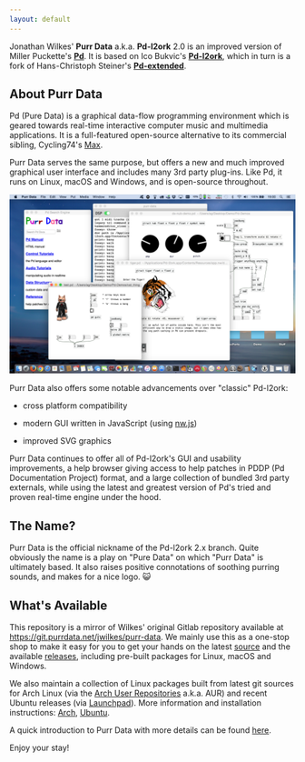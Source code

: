```yaml
---
layout: default
---
```


Jonathan Wilkes' **Purr Data** a.k.a. **Pd-l2ork** 2.0 is an improved version of Miller Puckette's **[Pd](http://puredata.info/)**. It is based on Ico Bukvic's **[Pd-l2ork](http://l2ork.music.vt.edu/main/make-your-own-l2ork/software/)**, which in turn is a fork of Hans-Christoph Steiner's **[Pd-extended](http://puredata.info/downloads/pd-extended)**.

## About Purr Data

Pd (Pure Data) is a graphical data-flow programming environment which is geared towards real-time interactive computer music and multimedia applications. It is a full-featured open-source alternative to its commercial sibling, Cycling74's [Max](https://cycling74.com/).

Purr Data serves the same purpose, but offers a new and much improved graphical user interface and includes many 3rd party plug-ins. Like Pd, it runs on Linux, macOS and Windows, and is open-source throughout.

![Purr Data running on macOS.](purr-data.png)

Purr Data also offers some notable advancements over "classic" Pd-l2ork:

- cross platform compatibility

- modern GUI written in JavaScript (using [nw.js](https://nwjs.io/))

- improved SVG graphics

Purr Data continues to offer all of Pd-l2ork's GUI and usability improvements, a help browser giving access to help patches in PDDP (Pd Documentation Project) format, and a large collection of bundled 3rd party externals, while using the latest and greatest version of Pd's tried and proven real-time engine under the hood.

## The Name?

Purr Data is the official nickname of the Pd-l2ork 2.x branch. Quite obviously the name is a play on "Pure Data" on which "Purr Data" is ultimately based. It also raises positive connotations of soothing purring sounds, and makes for a nice logo. :smiley_cat:

## What's Available

This repository is a mirror of Wilkes' original Gitlab repository available at <https://git.purrdata.net/jwilkes/purr-data>. We mainly use this as a one-stop shop to make it easy for you to get your hands on the latest [source](https://github.com/agraef/purr-data) and the available [releases](https://github.com/agraef/purr-data/releases), including pre-built packages for Linux, macOS and Windows.

We also maintain a collection of Linux packages built from latest git sources for Arch Linux (via the [Arch User Repositories](https://aur.archlinux.org/) a.k.a. AUR) and recent Ubuntu releases (via [Launchpad](https://launchpad.net/~dr-graef)). More information and installation instructions: [Arch](https://l2orkaur.bitbucket.io/), [Ubuntu](https://l2orkubuntu.bitbucket.io/).

A quick introduction to Purr Data with more details can be found [here](https://agraef.github.io/purr-data-intro).

Enjoy your stay!
